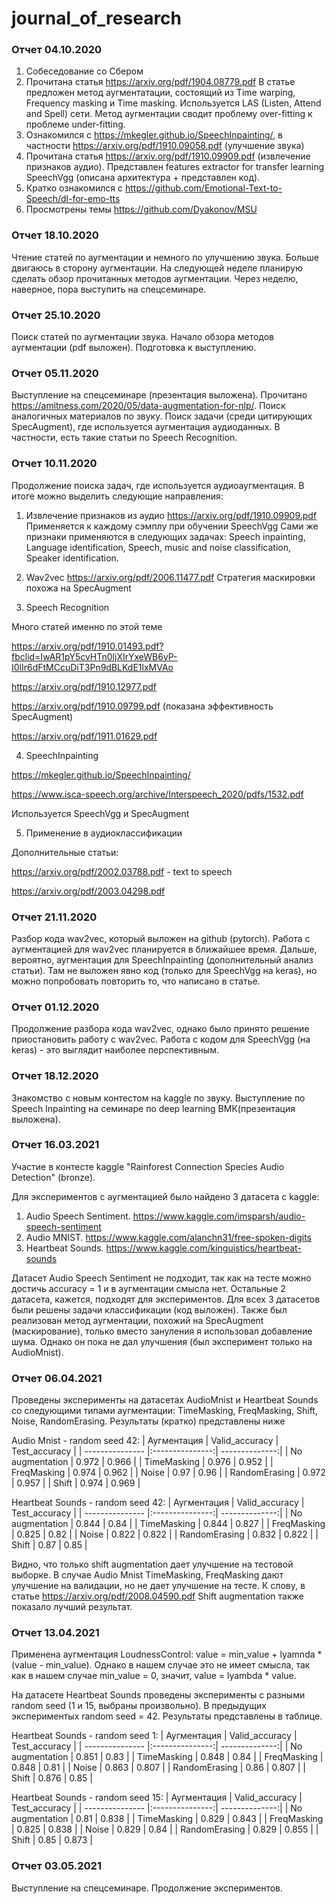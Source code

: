 # journal_of_research

### Отчет 04.10.2020

1. Собеседование со Сбером
2. Прочитана статья https://arxiv.org/pdf/1904.08779.pdf
В статье предложен метод аугментатации, состоящий из Time warping, Frequency masking и Time masking.
Используется LAS (Listen, Attend and Spell) сети. Метод аугментации сводит проблему over-fitting к проблеме under-fitting.
3. Ознакомился с https://mkegler.github.io/SpeechInpainting/, в частности https://arxiv.org/pdf/1910.09058.pdf (улучшение звука)
4. Прочитана статья https://arxiv.org/pdf/1910.09909.pdf (извлечение признаков аудио).
Представлен features extractor for transfer learning SpeechVgg (описана архитектура + представлен код).
5. Кратко ознакомился с https://github.com/Emotional-Text-to-Speech/dl-for-emo-tts
6. Просмотрены темы https://github.com/Dyakonov/MSU

### Отчет 18.10.2020
Чтение статей по аугментации и немного по улучшению звука. Больше двигаюсь в сторону аугментации. 
На следующей неделе планирую сделать обзор прочитанных методов аугментации. 
Через неделю, наверное, пора выступить на спецсеминаре.

### Отчет 25.10.2020
Поиск статей по аугментации звука. Начало обзора методов аугментации (pdf выложен). Подготовка к выступлению.

### Отчет 05.11.2020
Выступление на спецсеминаре (презентация выложена). 
Прочитано https://amitness.com/2020/05/data-augmentation-for-nlp/. Поиск аналогичных материалов по звуку.
Поиск задачи (среди цитирующих SpecAugment), где используется аугментация аудиоданных. В частности, есть такие статьи по Speech Recognition.

### Отчет 10.11.2020
Продолжение поиска задач, где используется аудиоаугментация.
В итоге можно выделить следующие направления:
1. Извлечение признаков из аудио
https://arxiv.org/pdf/1910.09909.pdf
Применяется к каждому сэмплу при обучении SpeechVgg
Сами же признаки применяются в следующих задачах: Speech inpainting, Language identification, Speech, music and noise classification, Speaker identification.
2. Wav2vec
https://arxiv.org/pdf/2006.11477.pdf
Стратегия маскировки похожа на SpecAugment

3. Speech Recognition

Много статей именно по этой теме

https://arxiv.org/pdf/1910.01493.pdf?fbclid=IwAR1pY5cvHTn0ljXIrYxeWB6yP-I0lIr6dFtMCcuDiT3Pn9dBLKdE1lxMVAo

https://arxiv.org/pdf/1910.12977.pdf

https://arxiv.org/pdf/1910.09799.pdf (показана эффективность SpecAugment)

https://arxiv.org/pdf/1911.01629.pdf

4. SpeechInpainting

https://mkegler.github.io/SpeechInpainting/

https://www.isca-speech.org/archive/Interspeech_2020/pdfs/1532.pdf

Используется SpeechVgg и SpecAugment

5. Применение в аудиоклассификации

Дополнительные статьи:

https://arxiv.org/pdf/2002.03788.pdf - text to speech

https://arxiv.org/pdf/2003.04298.pdf

### Отчет 21.11.2020

Разбор кода wav2vec, который выложен на github (pytorch). Работа с аугментацией для wav2vec планируется в ближайшее время. Дальше, вероятно, аугментация для SpeechInpainting (дополнительный анализ статьи). Там не выложен явно код (только для SpeechVgg на keras), но можно попробовать повторить то, что написано в статье.

### Отчет 01.12.2020

Продолжение разбора кода wav2vec, однако было принято решение приостановить работу с wav2vec.
Работа с кодом для SpeechVgg (на keras) - это выглядит наиболее перспективным.

### Отчет 18.12.2020

Знакомство с новым контестом на kaggle по звуку. 
Выступление по Speech Inpainting на семинаре по deep learning ВМК(презентация выложена).

### Отчет 16.03.2021

Участие в контесте kaggle "Rainforest Connection Species Audio Detection" (bronze).

Для экспериментов с аугментацией было найдено 3 датасета с kaggle:

1. Audio Speech Sentiment. https://www.kaggle.com/imsparsh/audio-speech-sentiment
2. Audio MNIST. https://www.kaggle.com/alanchn31/free-spoken-digits
3. Heartbeat Sounds. https://www.kaggle.com/kinguistics/heartbeat-sounds

Датасет Audio Speech Sentiment не подходит, так как на тесте можно достичь accuracy = 1 и в аугментации смысла нет. Остальные 2 датасета, кажется, подходят для экспериментов. Для всех 3 датасетов были решены задачи классификации (код выложен). Также был реализован метод аугментации, похожий на SpecAugment (маскирование), только вместо зануления я использовал добавление шума. Однако он пока не дал улучшения (был эксперимент только на AudioMnist).

### Отчет 06.04.2021

Проведены эксперименты на датасетах AudioMnist и Heartbeat Sounds со следующими типами аугментации: TimeMasking, FreqMasking, Shift, Noise, RandomErasing.
Результаты (кратко) представлены ниже

Audio Mnist - random seed 42:
| Аугментация     | Valid_accuracy  | Test_accuracy  |
| --------------- |:---------------:| --------------:|
| No augmentation | 0.972           | 0.966          |
| TimeMasking     | 0.976           | 0.952          |
| FreqMasking     | 0.974           | 0.962          |
| Noise           | 0.97            | 0.96           |
| RandomErasing   | 0.972           | 0.957          |
| Shift           | 0.974           | 0.969          |

Heartbeat Sounds  - random seed 42:
| Аугментация     | Valid_accuracy  | Test_accuracy  |
| --------------- |:---------------:| --------------:|
| No augmentation | 0.844           | 0.84           |
| TimeMasking     | 0.844           | 0.827          |
| FreqMasking     | 0.825           | 0.82           |
| Noise           | 0.822           | 0.822          |
| RandomErasing   | 0.832           | 0.822          |
| Shift           | 0.87            | 0.85           |

Видно, что только shift augmentation дает улучшение на тестовой выборке. В случае Audio Mnist TimeMasking, FreqMasking дают улучшение на валидации, но не дает улучшение на тесте. К слову, в статье https://arxiv.org/pdf/2008.04590.pdf Shift augmentation также показало лучший результат.

### Отчет 13.04.2021

Применена аугментация LoudnessControl: value = min_value + lyamnda * (value - min_value). Однако в нашем случае это не имеет смысла, так как в нашем случае min_value = 0, значит, value = lyambda * value.

На датасете Heartbeat Sounds проведены эксперименты с разными random seed (1 и 15, выбраны произвольно). В предыдущих экспериментых random seed = 42. Результаты представлены в таблице.

Heartbeat Sounds - random seed 1:
| Аугментация     | Valid_accuracy  | Test_accuracy  |
| --------------- |:---------------:| --------------:|
| No augmentation | 0.851           | 0.83           |
| TimeMasking     | 0.848           | 0.84           |
| FreqMasking     | 0.848           | 0.81           |
| Noise           | 0.863           | 0.807          |
| RandomErasing   | 0.86            | 0.807          |
| Shift           | 0.876           | 0.85           |

Heartbeat Sounds - random seed 15:
| Аугментация     | Valid_accuracy  | Test_accuracy  |
| --------------- |:---------------:| --------------:|
| No augmentation | 0.81            | 0.838          |
| TimeMasking     | 0.829           | 0.843          |
| FreqMasking     | 0.825           | 0.838          |
| Noise           | 0.829           | 0.84           |
| RandomErasing   | 0.829           | 0.855          |
| Shift           | 0.85            | 0.873          |

### Отчет 03.05.2021

Выступление на спецсеминаре. Продолжение экспериментов.
